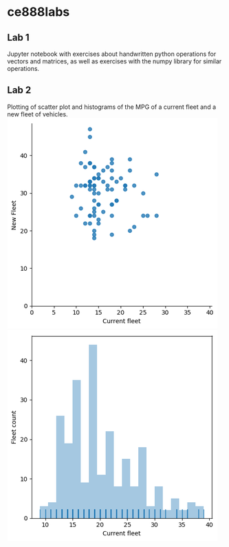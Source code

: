 # ce888labs
## Lab 1
Jupyter notebook with exercises about handwritten python operations for vectors and matrices, as well as exercises with the numpy library for similar operations.
## Lab 2
Plotting of scatter plot and histograms of the MPG of a current fleet and a new fleet of vehicles.
![scatterplot](labs/lab2/scatter_vehicles.png?raw=true) ![hist_current](labs/lab2/histogram_vehicles_current.png?raw=true)
